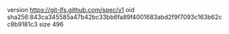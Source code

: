 version https://git-lfs.github.com/spec/v1
oid sha256:843ca345585a47b42bc33bb6fa89f4001683abd2f9f7093c163b62cc8b9181c3
size 496
